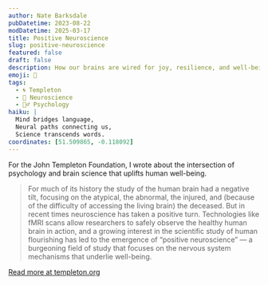 ```yaml
---
author: Nate Barksdale
pubDatetime: 2023-08-22
modDatetime: 2025-03-17
title: Positive Neuroscience
slug: positive-neuroscience
featured: false
draft: false
description: How our brains are wired for joy, resilience, and well-being.
emoji: 🧠
tags:
  - 🌀 Templeton
  - 🧠 Neuroscience
  - 🧘‍♂️ Psychology
haiku: |
  Mind bridges language,
  Neural paths connecting us,
  Science transcends words.
coordinates: [51.509865, -0.118092]
---
```


For the John Templeton Foundation, I wrote about the intersection of psychology and brain science that uplifts human well-being.

> For much of its history the study of the human brain had a negative tilt, focusing on the atypical, the abnormal, the injured, and (because of the difficulty of accessing the living brain) the deceased. But in recent times neuroscience has taken a positive turn. Technologies like fMRI scans allow researchers to safely observe the healthy human brain in action, and a growing interest in the scientific study of human flourishing has led to the emergence of “positive neuroscience” — a burgeoning field of study that focuses on the nervous system mechanisms that underlie well-being.

[Read more at templeton.org](https://www.templeton.org/discoveries/positive-neuroscience)
